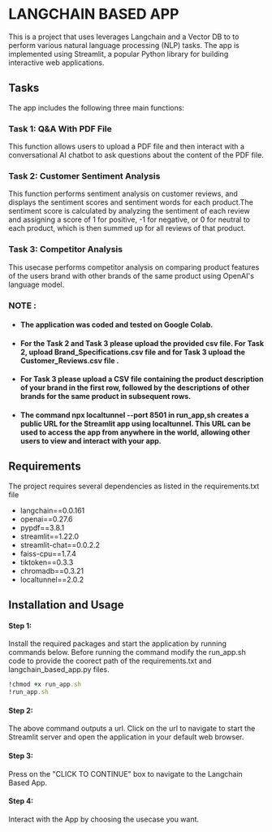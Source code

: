 # LANGCHAIN BASED APP


This is a project that uses leverages Langchain and a Vector DB to to perform various natural language processing (NLP) tasks.
The app is implemented using Streamlit, a popular Python library for building interactive web applications.

## Tasks

The app includes the following three main functions:

### Task 1: Q&A With PDF File

This function allows users to upload a PDF file and then interact with a conversational AI chatbot to ask questions about the content of the PDF file.

### Task 2: Customer Sentiment Analysis

This function performs sentiment analysis on customer reviews, and displays the sentiment scores and sentiment words for each product.The sentiment score is calculated by analyzing the sentiment of each review and assigning a score of 1 for positive, -1 for negative, or 0 for neutral to each product, which is then summed up for all reviews of that product.


### Task 3: Competitor Analysis

This usecase performs competitor analysis on comparing product features of the users brand with other brands of the same product using OpenAI's language model.


### NOTE : 

* #### The application was coded and tested on Google Colab. 

* #### For the Task 2 and Task 3 please upload the provided csv file. For Task 2, upload Brand_Specifications.csv file and for Task 3 upload the Customer_Reviews.csv file .

* #### For Task 3 please upload a CSV file containing the product description of your brand in the first row, followed by the descriptions of other brands for the same product in subsequent rows.

* #### The command npx localtunnel --port 8501 in run_app,sh creates a public URL for the Streamlit app using localtunnel. This URL can be used to access the app from anywhere in the world, allowing other users to view and interact with your app.



## Requirements

The project requires several dependencies as listed in the requirements.txt file 

* langchain==0.0.161
* openai==0.27.6
* pypdf==3.8.1
* streamlit==1.22.0
* streamlit-chat==0.0.2.2
* faiss-cpu==1.7.4
* tiktoken==0.3.3
* chromadb==0.3.21
* localtunnel==2.0.2

##  Installation and Usage

#### Step 1: 

Install the required packages and start the application by running commands below. Before running the command modify the run_app.sh code to provide the coorect path of the requirements.txt and langchain_based_app.py files.

```ruby
!chmod +x run_app.sh
!run_app.sh
```

#### Step 2: 
The above command outputs a url. Click on the url to navigate to start the Streamlit server and open the application in your default web browser.

#### Step 3: 
Press on the "CLICK TO CONTINUE" box to navigate to the Langchain Based App.

#### Step 4: 
Interact with the App by choosing the usecase you want.


